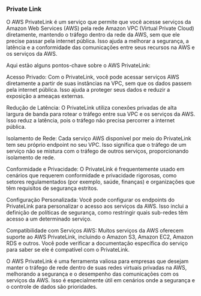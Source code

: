 ### Private Link

O AWS PrivateLink é um serviço que permite que você acesse serviços da Amazon Web Services (AWS) pela rede Amazon VPC (Virtual Private Cloud) diretamente, mantendo o tráfego dentro da rede da AWS, sem que ele precise passar pela internet pública. Isso ajuda a melhorar a segurança, a latência e a conformidade das comunicações entre seus recursos na AWS e os serviços da AWS.

Aqui estão alguns pontos-chave sobre o AWS PrivateLink:

Acesso Privado: Com o PrivateLink, você pode acessar serviços AWS diretamente a partir de suas instâncias na VPC, sem que os dados passem pela internet pública. Isso ajuda a proteger seus dados e reduzir a exposição a ameaças externas.

Redução de Latência: O PrivateLink utiliza conexões privadas de alta largura de banda para rotear o tráfego entre sua VPC e os serviços da AWS. Isso reduz a latência, pois o tráfego não precisa percorrer a internet pública.

Isolamento de Rede: Cada serviço AWS disponível por meio do PrivateLink tem seu próprio endpoint no seu VPC. Isso significa que o tráfego de um serviço não se mistura com o tráfego de outros serviços, proporcionando isolamento de rede.

Conformidade e Privacidade: O PrivateLink é frequentemente usado em cenários que requerem conformidade e privacidade rigorosas, como setores regulamentados (por exemplo, saúde, finanças) e organizações que têm requisitos de segurança estritos.

Configuração Personalizada: Você pode configurar os endpoints do PrivateLink para personalizar o acesso aos serviços da AWS. Isso inclui a definição de políticas de segurança, como restringir quais sub-redes têm acesso a um determinado serviço.

Compatibilidade com Serviços AWS: Muitos serviços da AWS oferecem suporte ao AWS PrivateLink, incluindo o Amazon S3, Amazon EC2, Amazon RDS e outros. Você pode verificar a documentação específica do serviço para saber se ele é compatível com o PrivateLink.

O AWS PrivateLink é uma ferramenta valiosa para empresas que desejam manter o tráfego de rede dentro de suas redes virtuais privadas na AWS, melhorando a segurança e o desempenho das comunicações com os serviços da AWS. Isso é especialmente útil em cenários onde a segurança e o controle de dados são prioridades.
